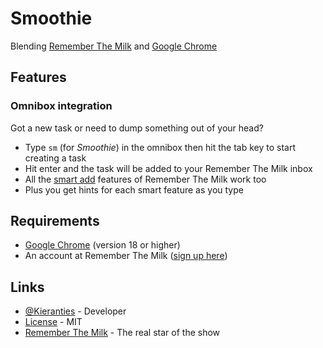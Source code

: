 Smoothie
========

Blending [Remember The Milk][rtm] and [Google Chrome][chrome]

Features
--------

### Omnibox integration
Got a new task or need to dump something out of your head?

+ Type `sm` (for _Smoothie_) in the omnibox then hit the tab key to start creating a task
+ Hit enter and the task will be added to your Remember The Milk inbox
+ All the [smart add][rtm smart] features of Remember The Milk work too
+ Plus you get hints for each smart feature as you type

Requirements
------------
+ [Google Chrome][chrome] (version 18 or higher)
+ An account at Remember The Milk ([sign up here][rtm signup])

Links
-----
+ [@Kieranties] - Developer
+ [License] - MIT
+ [Remember The Milk][rtm] - The real star of the show

[@Kieranties]: http://twitter.com/kieranties
[License]: http://kieranties.mit-license.org/
[rtm]: http://www.rememberthemilk.com/
[rtm smart]: https://www.rememberthemilk.com/help/?ctx=basics.smartadd.howdoiuse
[rtm signup]: https://www.rememberthemilk.com/signup/
[chrome]: www.google.com/chrome
